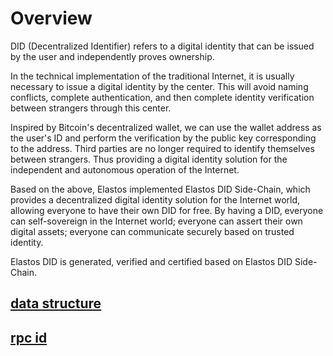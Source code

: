 # Overview

DID (Decentralized Identifier) ​​refers to a digital identity that can be issued by the user and independently proves ownership.

In the technical implementation of the traditional Internet, it is usually necessary to issue a digital identity by the center. This will avoid naming conflicts, complete authentication, and then complete identity verification between strangers through this center.

Inspired by Bitcoin's decentralized wallet, we can use the wallet address as the user's ID and perform the verification by the public key corresponding to the address. Third parties are no longer required to identify themselves between strangers. Thus providing a digital identity solution for the independent and autonomous operation of the Internet.

Based on the above, Elastos implemented Elastos DID Side-Chain, which provides a decentralized digital identity solution for the Internet world, allowing everyone to have their own DID for free. By having a DID, everyone can self-sovereign in the Internet world; everyone can assert their own digital assets; everyone can communicate securely based on trusted identity.

Elastos DID is generated, verified and certified based on Elastos DID Side-Chain.

## [data structure](../previous/Doc/go_data_structure.md)

## [rpc id](../previous/Doc/rpc_id.md)